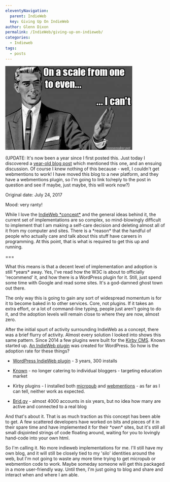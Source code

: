 ```yaml
---
eleventyNavigation:
  parent: IndieWeb
  key: Giving Up On IndieWeb
author: Glenn Dixon
permalink: /IndieWeb/giving-up-on-indieweb/
categories:
  - Indieweb
tags:
  - posts
---
```

![](/img/2018/07/canteven.jpg)

(UPDATE: It's now been a year since I first posted this. Just today I discovered a [year-old blog post][1] which mentioned this one, and an ensuing discussion. Of course I knew nothing of this because - well, I couldn't get webmentions to work! I have moved this blog to a new platform, and they have a webmentions plugin, so I'm going to link to/reply to the post in question and see if maybe, just maybe, this will work now?)

Original date: July 24, 2017

Mood: very ranty!

While I love the [IndieWeb \*concept\*][2]  and the general ideas behind it, the current set of implementations are so complex, so mind-blowingly difficult to implement that I am making a self-care decision and deleting almost all of it from my computer and sites. There is a \*reason\* that the handful of people who actually care and talk about this stuff have careers in programming. At this point, that is what is required to get this up and running.

===

What this means is that a decent level of implementation and adoption is still \*years\* away. Yes, I've read how the W3C is about to officially 'recommend' it, and how there is a WordPress plugin for it. Still, just spend some time with Google and read some sites. It's a god-damned ghost town out there.

The only way this is going to gain any sort of widespread momentum is for it to become baked in to other services. Core, not plugins. If it takes an extra effort, or a lot of command-line typing, people just aren't going to do it, and the adoption levels will remain close to where they are now, almost zero.

After the initial spurt of activity surrounding IndieWeb as a concept, there was a brief flurry of activity. Almost every solution I looked into shows this same pattern. Since 2014 a few plugins were built for the [Kirby CMS][3]. Known started up. [An IndieWeb plugin][4] was created for WordPress. So how is the adoption rate for these things?

* [WordPress IndieWeb plugin][4] - 3 years, 300 installs
  
* [Known][5] - no longer catering to individual bloggers - targeting education market
  
* Kirby plugins - I installed both [micropub][6] and [webmentions][7] - as far as I can tell, neither work as expected.
  
* [Brid.gy][8] - almost 4000 accounts in six years, but no idea how many are active and connected to a real blog

And that's about it. That is as much traction as this concept has been able to get. A few scattered developers have worked on bits and pieces of it in their spare time and have implemented it for their \*own\* sites, but it's still all small disjointed strings of code floating around, waiting for you to lovingly hand-code into your own html.

So I'm calling it. No more indieweb implementations for me. I'll still have my own blog, and it will still be closely tied to my 'silo' identities around the web, but I'm not going to waste any more time trying to get micropub or webmention code to work. Maybe someday someone will get this packaged in a more user-friendly way. Until then, I'm just going to blog and share and interact when and where I am able.

 [1]: https://www.jeremycherfas.net/blog/not-giving-up-on-indieweb
 [2]: http://indieweb.org
 [3]: http://getkirby.org
 [4]: https://wordpress.org/plugins/indieweb/
 [5]: http://withknown.com
 [6]: https://github.com/sebsel/kirby-micropub
 [7]: https://github.com/sebsel/seblog-kirby-webmentions
 [8]: http://brid.gy
